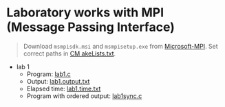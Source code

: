 # Laboratory works with MPI (Message Passing Interface)

> Download `msmpisdk.msi` and `msmpisetup.exe` from
> [Microsoft-MPI](https://github.com/microsoft/Microsoft-MPI/releases).
> Set correct paths in [CM  akeLists.txt](CMakeLists.txt).

- lab 1
    - Program: [lab1.c](lab1.c)
    - Output: [lab1.output.txt](lab1.output.txt)
    - Elapsed time: [lab1.time.txt](lab1.time.txt)
    - Program with ordered output: [lab1sync.c](lab1sync.c)
